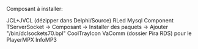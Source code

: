 
Composant à installer:

JCL+JVCL (dézipper dans Delphi/Source)
RLed
Mysql Component
TServerSocket -> Composant -> Installer des paquets -> Ajouter "/bin/dclsockets70.bpl"
CoolTrayIcon
VaComm (dossier Pira RDS) pour le PlayerMPX
InfoMP3